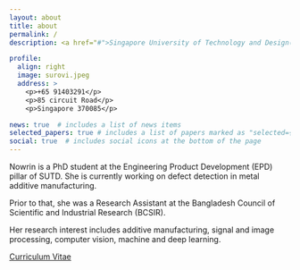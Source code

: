 ```yaml
---
layout: about
title: about
permalink: /
description: <a href="#">Singapore University of Technology and Design(SUTD)</a>, 8 Somapah Rd, Singapore 487372 

profile:
  align: right
  image: surovi.jpeg
  address: >
    <p>+65 91403291</p>
    <p>85 circuit Road</p>
    <p>Singapore 370085</p>

news: true  # includes a list of news items
selected_papers: true # includes a list of papers marked as "selected={true}"
social: true  # includes social icons at the bottom of the page
---
```


Nowrin is a PhD student at the Engineering Product Development (EPD) pillar of SUTD. She is currently working on defect detection in metal additive manufacturing.

Prior to that, she was a Research Assistant at the Bangladesh Council of Scientific and Industrial Research (BCSIR). 

Her research interest includes additive manufacturing, signal and image processing, computer vision, machine and deep learning.  


<a href='assets/pdf/Nowrin_CV.pdf'>Curriculum Vitae</a>

<!--
Link to your favorite [subreddit](http://reddit.com){:target="\_blank"}. 


You can also disable any these elements by editing `profile` property of the YAML header of your `_pages/about.md`. Edit `_bibliography/papers.bib` and Jekyll will render your [publications page](/al-folio/publications/) automatically.

Link to your social media connections, too. This theme is set up to use [Font Awesome icons](http://fortawesome.github.io/Font-Awesome/){:target="\_blank"} and [Academicons](https://jpswalsh.github.io/academicons/){:target="\_blank"}, like the ones below. Add your Facebook, Twitter, LinkedIn, Google Scholar, or just disable all of them.-->
